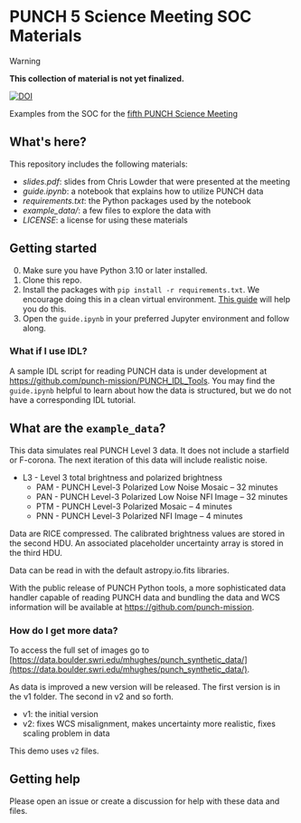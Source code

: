 # PUNCH 5 Science Meeting SOC Materials

> [!warning]
> **This collection of material is not yet finalized.**

[![DOI](https://zenodo.org/badge/797922406.svg)](https://zenodo.org/doi/10.5281/zenodo.11507132)

Examples from the SOC for the [fifth PUNCH Science Meeting](https://punch.space.swri.edu/punch5meeting.php)

## What's here?

This repository includes the following materials:

- *slides.pdf*: slides from Chris Lowder that were presented at the meeting
- *guide.ipynb*: a notebook that explains how to utilize PUNCH data
- *requirements.txt*: the Python packages used by the notebook
- *example_data/*: a few files to explore the data with
- *LICENSE*: a license for using these materials

## Getting started

0. Make sure you have Python 3.10 or later installed.
1. Clone this repo.
2. Install the packages with `pip install -r requirements.txt`. We encourage doing this in a clean virtual environment. [This guide](https://packaging.python.org/en/latest/guides/installing-using-pip-and-virtual-environments/) will help you do this.
3. Open the `guide.ipynb` in your preferred Jupyter environment and follow along.

### What if I use IDL?

A sample IDL script for reading PUNCH data is under development at https://github.com/punch-mission/PUNCH_IDL_Tools. You may find the `guide.ipynb` helpful to learn about how the data is structured, but we do not have a corresponding IDL tutorial.

## What are the `example_data`?

This data simulates real PUNCH Level 3 data.
It does not include a starfield or F-corona.
The next iteration of this data will include realistic noise.

- L3 - Level 3 total brightness and polarized brightness
    - PAM - PUNCH Level-3 Polarized Low Noise Mosaic – 32 minutes
    - PAN - PUNCH Level-3 Polarized Low Noise NFI Image – 32 minutes
    - PTM - PUNCH Level-3 Polarized Mosaic – 4 minutes
    - PNN - PUNCH Level-3 Polarized NFI Image – 4 minutes

Data are RICE compressed. The calibrated brightness values are stored in the second HDU. An associated placeholder uncertainty array is stored in the third HDU.

Data can be read in with the default astropy.io.fits libraries.

With the public release of PUNCH Python tools, a more sophisticated data handler capable of reading PUNCH data and bundling the data and WCS information will be available at https://github.com/punch-mission.

### How do I get more data?

To access the full set of images go to [https://data.boulder.swri.edu/mhughes/punch_synthetic_data/](https://data.boulder.swri.edu/mhughes/punch_synthetic_data/).

As data is improved a new version will be released. The first version is in the v1 folder. The second in v2 and so forth.

- v1: the initial version
- v2: fixes WCS misalignment, makes uncertainty more realistic, fixes scaling problem in data

This demo uses `v2` files.

## Getting help

Please open an issue or create a discussion for help with these data and files.
